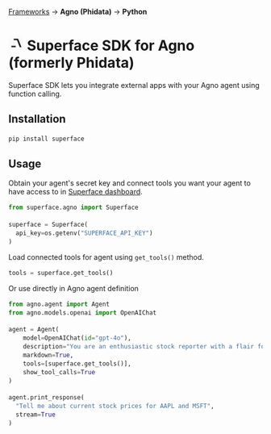 [Frameworks](../../../) → **Agno (Phidata)** → **Python**

# <img src="https://github.com/superfaceai/sdk/raw/main/docs/logos/agno.png" alt="Agno" width="30" height="30" /> Superface SDK for Agno (formerly Phidata)

Superface SDK lets you integrate external apps with your Agno agent using function calling.

## Installation

```sh
pip install superface
```

## Usage

Obtain your agent's secret key and connect tools you want your agent to have access to in [Superface dashboard](https://pod.superface.ai/hub/api).

```python
from superface.agno import Superface

superface = Superface(
  api_key=os.getenv("SUPERFACE_API_KEY")
)
```

Load connected tools for agent using `get_tools()` method.

```python
tools = superface.get_tools()
```

Or use directly in Agno agent definition

```python
from agno.agent import Agent
from agno.models.openai import OpenAIChat

agent = Agent(
    model=OpenAIChat(id="gpt-4o"),
    description="You are an enthusiastic stock reporter with a flair for storytelling!",
    markdown=True,
    tools=[superface.get_tools()],
    show_tool_calls=True
)

agent.print_response(
  "Tell me about current stock prices for AAPL and MSFT",
  stream=True
)
```
